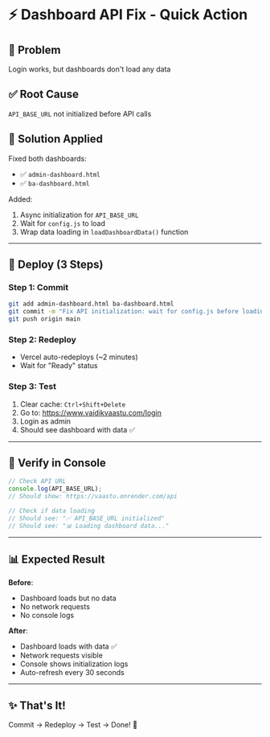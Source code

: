 # ⚡ Dashboard API Fix - Quick Action

## 🔴 Problem
Login works, but dashboards don't load any data

## ✅ Root Cause
`API_BASE_URL` not initialized before API calls

## 🔧 Solution Applied

Fixed both dashboards:
- ✅ `admin-dashboard.html`
- ✅ `ba-dashboard.html`

Added:
1. Async initialization for `API_BASE_URL`
2. Wait for `config.js` to load
3. Wrap data loading in `loadDashboardData()` function

---

## 🚀 Deploy (3 Steps)

### Step 1: Commit
```bash
git add admin-dashboard.html ba-dashboard.html
git commit -m "Fix API initialization: wait for config.js before loading dashboard data"
git push origin main
```

### Step 2: Redeploy
- Vercel auto-redeploys (~2 minutes)
- Wait for "Ready" status

### Step 3: Test
1. Clear cache: `Ctrl+Shift+Delete`
2. Go to: https://www.vaidikvaastu.com/login
3. Login as admin
4. Should see dashboard with data ✅

---

## 🧪 Verify in Console

```javascript
// Check API URL
console.log(API_BASE_URL);
// Should show: https://vaastu.onrender.com/api

// Check if data loading
// Should see: "✅ API_BASE_URL initialized"
// Should see: "📊 Loading dashboard data..."
```

---

## 📊 Expected Result

**Before**:
- Dashboard loads but no data
- No network requests
- No console logs

**After**:
- Dashboard loads with data ✅
- Network requests visible
- Console shows initialization logs
- Auto-refresh every 30 seconds

---

## ✨ That's It!

Commit → Redeploy → Test → Done! 🎉


